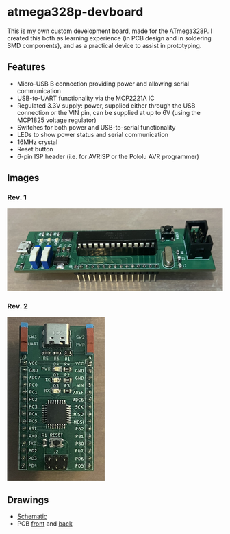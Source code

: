 # atmega328p-devboard

This is my own custom development board, made for the ATmega328P. I created this both as learning experience (in PCB design and in soldering SMD components), and as a practical device to assist in prototyping.

## Features
- Micro-USB B connection providing power and allowing serial communication
- USB-to-UART functionality via the MCP2221A IC
- Regulated 3.3V supply: power, supplied either through the USB connection or the VIN pin, can be supplied at up to 6V (using the MCP1825 voltage regulator)
- Switches for both power and USB-to-serial functionality
- LEDs to show power status and serial communication
- 16MHz crystal
- Reset button
- 6-pin ISP header (i.e. for AVRISP or the Pololu AVR programmer)

## Images

### Rev. 1
![PCB v1 Image](https://github.com/sam-james-harding/atmega328p-devboard/blob/main/rev_1/documents/pcb.png)

### Rev. 2
![PCB v2 Image](https://github.com/sam-james-harding/atmega328p-devboard/blob/main/rev_2/documents/pcb.png)

## Drawings
- [Schematic](https://github.com/sam-james-harding/atmega328p-devboard/blob/main/rev_1/documents/Schematic.pdf)
- PCB [front](https://github.com/sam-james-harding/atmega328p-devboard/blob/main/rev_1/documents/PCB%20Front.pdf)
and [back](https://github.com/sam-james-harding/atmega328p-devboard/blob/main/rev_1/documents/PCB%20Back.pdf)
